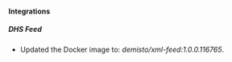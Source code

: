 
#### Integrations

##### DHS Feed


- Updated the Docker image to: *demisto/xml-feed:1.0.0.116765*.
